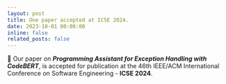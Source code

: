```yaml
---
layout: post
title: One paper accepted at ICSE 2024.
date: 2023-10-01 00:00:00
inline: false
related_posts: false
---
```


:tada: Our paper on ***Programming Assistant for Exception Handling with CodeBERT***, is accepted for publication at the 46th IEEE/ACM International Conference on Software Engineering - **ICSE 2024**.
